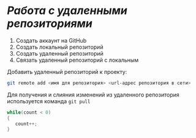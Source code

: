 # ***Работа с удаленными репозиториями***
1. Создать аккаунт на GitHub
2. Создать локальный репозиторий
3. Создать удаленный репозиторий
4. Связать удаленный репозиторий с локальным

Добавить удаленный репозиторий к проекту:
```Bash
git remote add <имя для репозитория> <url-адрес репозитория в сети>
```
Для получения и слияния изменений из удаленного репозитория используется команда `git pull`

```C#
while(count < 0)
{
   count++;
}
```
